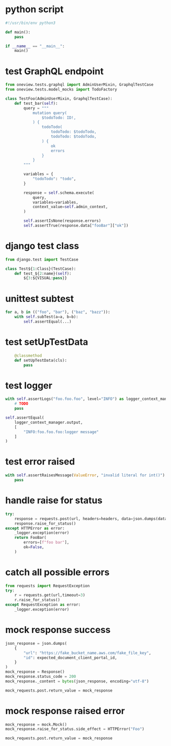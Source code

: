 # python script
```python
#!/usr/bin/env python3

def main():
	pass

if __name__ == "__main__":
    main()
```

# test GraphQL endpoint
```python
from oneview.tests.graphql import AdminUserMixin, GraphqlTestCase
from oneview.tests.model_mocks import TodoFactory

class TestFoo(AdminUserMixin, GraphqlTestCase):
	def test_bar(self):
		query = """
			mutation query(
				$todoTodo: ID!,
			) {
				todoTodo(
					todoTodo: $todoTodo,
					todoTodo: $todoTodo,
				) {
					ok
					errors
				}
			}
		"""

		variables = {
			"todoTodo": "todo",
		}

		response = self.schema.execute(
			query,
			variables=variables,
			context_value=self.admin_context,
		)

		self.assertIsNone(response.errors)
        self.assertTrue(response.data["fooBar"]["ok"])
```

# django test class
```python
from django.test import TestCase

class Test${1:Class}(TestCase):
	def test_${2:name}(self):
		${3:${VISUAL:pass}}
```

# unittest subtest
```python
for a, b in (("foo", "bar"), ("baz", "bazz")):
	with self.subTest(a=a, b=b):
		self.assertEqual(...)
```

# test setUpTestData
```python
	@classmethod
	def setUpTestData(cls):
	    pass
```

# test logger
```python
with self.assertLogs("foo.foo.foo", level="INFO") as logger_context_manager:
    # TODO
    pass

self.assertEqual(
	logger_context_manager.output,
	[
	    "INFO:foo.foo.foo:logger message"
	]
)
```

# test error raised
```python
with self.assertRaisesMessage(ValueError, "invalid literal for int()"):
    pass
```

# handle raise for status
```python
try:
	response = requests.post(url, headers=headers, data=json.dumps(data))
	response.raise_for_status()
except HTTPError as error:
	_logger.exception(error)
	return FooBar(
		errors=[f"foo bar"],
		ok=False,
	)
```

# catch all possible errors
```python
from requests import RequestException
try:
    r = requests.get(url,timeout=3)
    r.raise_for_status()
except RequestException as error:
	_logger.exception(error)
```
# mock response success 
```python
json_response = json.dumps(
    {
        "url": "https://fake_bucket_name.aws.com/fake_file_key",
        "id": expected_document_client_portal_id,
    }
)
mock_response = Response()
mock_response.status_code = 200
mock_response._content = bytes(json_response, encoding="utf-8")

mock_requests.post.return_value = mock_response
```


# mock response raised error
```python
mock_response = mock.Mock()
mock_response.raise_for_status.side_effect = HTTPError("Foo")

mock_requests.post.return_value = mock_response
```

